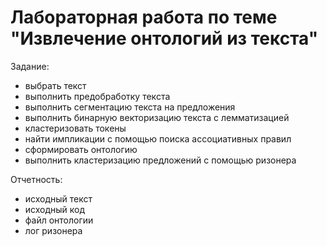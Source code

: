 # Лабораторная работа по теме "Извлечение онтологий из текста"

Задание:
- выбрать текст
- выполнить предобработку текста
- выполнить сегментацию текста на предложения
- выполнить бинарную векторизацию текста с лемматизацией
- кластеризовать токены
- найти импликации с помощью поиска ассоциативных правил
- сформировать онтологию
- выполнить кластеризацию предложений с помощью ризонера

Отчетность:
- исходный текст
- исходный код
- файл онтологии
- лог ризонера
